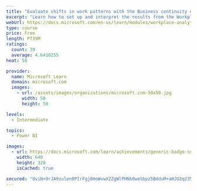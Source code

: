 ```yaml
---
title: "Evaluate shifts in work patterns with the Business continuity dashboard in Microsoft Workplace Analytics"
excerpt: "Learn how to set up and interpret the results from the Workplace Analytics Power BI Business continuity dashboard. Generate insights from the behavioral data to help navigate shifts in employee and team work patterns."
webUrl: https://docs.microsoft.com/en-us/learn/modules/workplace-analytics-business-continuity/
type: course
price: Free
length: PT39M
ratings:
  count: 39
  average: 4.6410255
heat: 50

provider:
  name: Microsoft Learn
  domain: microsoft.com
  images:
    - url: /assets/images/organizations/microsoft.com-50x50.jpg
      width: 50
      height: 50

levels:
  - Intermediate

topics:
  - Power BI

images:
  - url: https://docs.microsoft.com/learn/achievements/generic-badge-social.png
    width: 640
    height: 320
    isCached: true

secured: "UviN+9rJA9zulen0PIrFgj8HoWvwXZZgWlPHNb0weSbpz5BdduM+aHJU2q235vTnNR8p5NJRVz4j7eNYGVkM30OsIMaCIZK5htj0TOCzScpaoiU70g/a5NYrReKfbDmUcc2Bspn+JpuBXaYcTWBCxd25v+ZS1NPhyzn65DfqxZUQAQvpEUoWRJomJsFScKk8imSvp5tovA9zwm0/dQxiS14gfU0US2WNeKYE8PUE80kXRfajg9o7SE0K3orbLRnMG7vWTFXVjlstwm3KwzeiWDY7dShPrbcxcCj2mbQc2cGHcxwC9G6tB2GuPBOg4i3Qxz5uH6tlAIEX3DgXVsmfJ2r/slHxq2ySbSkuZPNDzUyCiV+RA7L78pdCHXfvZjvohY2pYyuT2DRxArXL7ZmfQ+RyJVW7MhTI3zXmCcfnDLE=;UTiu9JRdfj3MnVLg3et9pg=="
---
```


